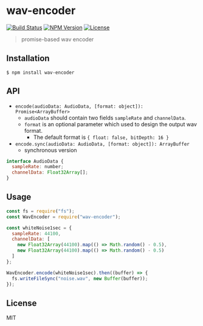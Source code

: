 # wav-encoder
[![Build Status](https://img.shields.io/travis/mohayonao/wav-encoder.svg?style=flat-square)](https://travis-ci.org/mohayonao/wav-encoder)
[![NPM Version](https://img.shields.io/npm/v/wav-encoder.svg?style=flat-square)](https://www.npmjs.org/package/wav-encoder)
[![License](https://img.shields.io/badge/license-MIT-brightgreen.svg?style=flat-square)](https://mohayonao.mit-license.org/)

> promise-based wav encoder

## Installation

```
$ npm install wav-encoder
```

## API

- `encode(audioData: AudioData, [format: object]): Promise<ArrayBuffer>`
  - `audioData` should contain two fields `sampleRate` and `channelData`.
  - `format` is an optional parameter which used to design the output wav format.
    - The default format is `{ float: false, bitDepth: 16 }`
- `encode.sync(audioData: AudioData, [format: object]): ArrayBuffer`
  - synchronous version

```js
interface AudioData {
  sampleRate: number;
  channelData: Float32Array[];
}
```

## Usage

```js
const fs = require("fs");
const WavEncoder = require("wav-encoder");

const whiteNoise1sec = {
  sampleRate: 44100,
  channelData: [
    new Float32Array(44100).map(() => Math.random() - 0.5),
    new Float32Array(44100).map(() => Math.random() - 0.5)
  ]
};

WavEncoder.encode(whiteNoise1sec).then((buffer) => {
  fs.writeFileSync("noise.wav", new Buffer(buffer));
});
```

## License
MIT
